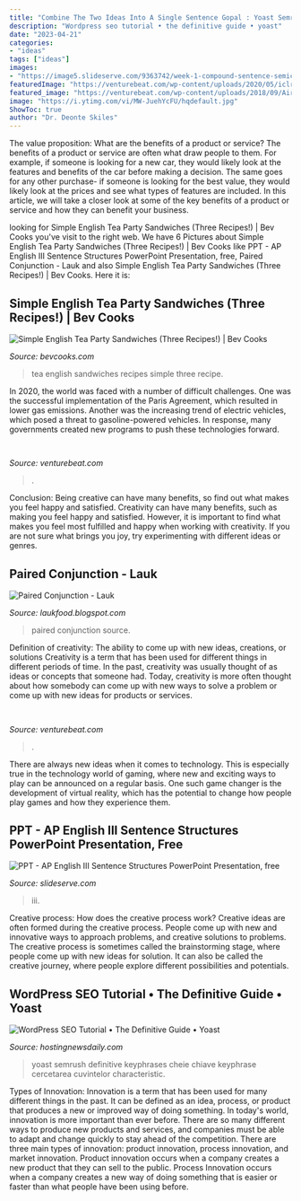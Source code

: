 ```yaml
---
title: "Combine The Two Ideas Into A Single Sentence Gopal : Yoast Semrush Definitive Keyphrases Cheie Chiave Keyphrase Cercetarea Cuvintelor Characteristic"
description: "Wordpress seo tutorial • the definitive guide • yoast"
date: "2023-04-21"
categories:
- "ideas"
tags: ["ideas"]
images:
- "https://image5.slideserve.com/9363742/week-1-compound-sentence-semicolon-no-conjunction-l.jpg"
featuredImage: "https://venturebeat.com/wp-content/uploads/2020/05/iclr-visualization.png?w=800"
featured_image: "https://venturebeat.com/wp-content/uploads/2018/09/AirPower.jpg?w=800"
image: "https://i.ytimg.com/vi/MW-JuehYcFU/hqdefault.jpg"
ShowToc: true
author: "Dr. Deonte Skiles"
---
```



The value proposition: What are the benefits of a product or service?
The benefits of a product or service are often what draw people to them. For example, if someone is looking for a new car, they would likely look at the features and benefits of the car before making a decision. The same goes for any other purchase- if someone is looking for the best value, they would likely look at the prices and see what types of features are included. In this article, we will take a closer look at some of the key benefits of a product or service and how they can benefit your business.

	

		
looking for Simple English Tea Party Sandwiches (Three Recipes!) | Bev Cooks you've visit to the right web. We have 6 Pictures about Simple English Tea Party Sandwiches (Three Recipes!) | Bev Cooks like PPT - AP English III Sentence Structures PowerPoint Presentation, free, Paired Conjunction - Lauk and also Simple English Tea Party Sandwiches (Three Recipes!) | Bev Cooks. Here it is:
		
    
## Simple English Tea Party Sandwiches (Three Recipes!) | Bev Cooks

<img loading=lazy src="http://bevcooks.com/wp-content/uploads/2016/04/IMG_2952.jpg" onerror="this.onerror=null;this.src='https://tse4.mm.bing.net/th?id=OIP.6-gbFmZTQs8CapzVeENfkAHaJ4&amp;pid=15.1';" alt="Simple English Tea Party Sandwiches (Three Recipes!) | Bev Cooks">

_Source: bevcooks.com_

>tea english sandwiches recipes simple three recipe. 

	

In 2020, the world was faced with a number of difficult challenges. One was the successful implementation of the Paris Agreement, which resulted in lower gas emissions. Another was the increasing trend of electric vehicles, which posed a threat to gasoline-powered vehicles. In response, many governments created new programs to push these technologies forward. 

    
## 

<img loading=lazy src="https://venturebeat.com/wp-content/uploads/2020/05/iclr-visualization.png?w=800" onerror="this.onerror=null;this.src='https://tse4.mm.bing.net/th?id=OIP.1rhQQ4whOa-CxDLQLgT0AAHaDt&amp;pid=15.1';" alt="">

_Source: venturebeat.com_

>. 

	

Conclusion: Being creative can have many benefits, so find out what makes you feel happy and satisfied.
Creativity can have many benefits, such as making you feel happy and satisfied. However, it is important to find what makes you feel most fulfilled and happy when working with creativity. If you are not sure what brings you joy, try experimenting with different ideas or genres.

    
## Paired Conjunction - Lauk

<img loading=lazy src="https://i.ytimg.com/vi/MW-JuehYcFU/hqdefault.jpg" onerror="this.onerror=null;this.src='https://tse2.mm.bing.net/th?id=OIP.dTydJTKXFV48ycujPBCSogHaFj&amp;pid=15.1';" alt="Paired Conjunction - Lauk">

_Source: laukfood.blogspot.com_

>paired conjunction source. 

	

Definition of creativity: The ability to come up with new ideas, creations, or solutions
Creativity is a term that has been used for different things in different periods of time. In the past, creativity was usually thought of as ideas or concepts that someone had. Today, creativity is more often thought about how somebody can come up with new ways to solve a problem or come up with new ideas for products or services.

    
## 

<img loading=lazy src="https://venturebeat.com/wp-content/uploads/2018/09/AirPower.jpg?w=800" onerror="this.onerror=null;this.src='https://tse4.mm.bing.net/th?id=OIP.77Djx9WEhc1GWJsGwDFtugHaFK&amp;pid=15.1';" alt="">

_Source: venturebeat.com_

>. 

	

There are always new ideas when it comes to technology. This is especially true in the technology world of gaming, where new and exciting ways to play can be announced on a regular basis. One such game changer is the development of virtual reality, which has the potential to change how people play games and how they experience them.

    
## PPT - AP English III Sentence Structures PowerPoint Presentation, Free

<img loading=lazy src="https://image5.slideserve.com/9363742/week-1-compound-sentence-semicolon-no-conjunction-l.jpg" onerror="this.onerror=null;this.src='https://tse4.mm.bing.net/th?id=OIP.r1qvAYITqvUQkCTCpPrgCgHaFj&amp;pid=15.1';" alt="PPT - AP English III Sentence Structures PowerPoint Presentation, free">

_Source: slideserve.com_

>iii. 

	

Creative process: How does the creative process work?
Creative ideas are often formed during the creative process. People come up with new and innovative ways to approach problems, and creative solutions to problems. The creative process is sometimes called the brainstorming stage, where people come up with new ideas for solution. It can also be called the creative journey, where people explore different possibilities and potentials.

    
## WordPress SEO Tutorial • The Definitive Guide • Yoast

<img loading=lazy src="https://i1.wp.com/yoast.com/app/uploads/2020/10/image-seo-related-keyphrases-yoast-seo-15.1-600x327.jpg?w=1280&amp;resize=1280" onerror="this.onerror=null;this.src='https://tse3.mm.bing.net/th?id=OIP.g5y9GwzPUDMUUQgabXfDggHaEC&amp;pid=15.1';" alt="WordPress SEO Tutorial • The Definitive Guide • Yoast">

_Source: hostingnewsdaily.com_

>yoast semrush definitive keyphrases cheie chiave keyphrase cercetarea cuvintelor characteristic. 

	

Types of Innovation:
Innovation is a term that has been used for many different things in the past. It can be defined as an idea, process, or product that produces a new or improved way of doing something. In today's world, innovation is more important than ever before. There are so many different ways to produce new products and services, and companies must be able to adapt and change quickly to stay ahead of the competition. 
There are three main types of innovation: product innovation, process innovation, and market innovation. Product innovation occurs when a company creates a new product that they can sell to the public. Process Innovation occurs when a company creates a new way of doing something that is easier or faster than what people have been using before.

